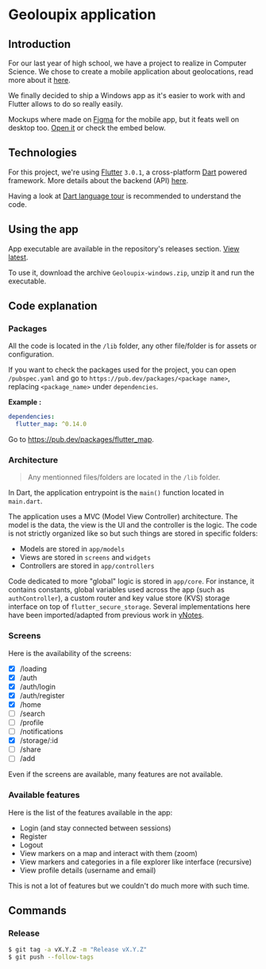 # Geoloupix application

## Introduction

For our last year of high school, we have a project to realize in Computer Science. We chose to create a mobile application about geolocations, read more about it [here](https://github.com/geoloupix/specifications).

We finally decided to ship a Windows app as it's easier to work with and Flutter allows to do so really easily.

Mockups where made on [Figma](https://www.figma.com) for the mobile app, but it feats well on desktop too. [Open it](https://www.figma.com/file/g62AbHSWwl6h0pG915t3ZJ/Mockup) or check the embed below.

## Technologies

For this project, we're using [Flutter](https://flutter.dev) `3.0.1`, a cross-platform [Dart](https://dart.dev/) powered framework. More details about the backend (API) [here](https://github.com/geoloupix/api).

Having a look at [Dart language tour](https://dart.dev/guides/language/language-tour) is recommended to understand the code.

## Using the app

App executable are available in the repository's releases section. [View latest](https://github.com/geoloupix/app/releases).

To use it, download the archive `Geoloupix-windows.zip`, unzip it and run the executable.

## Code explanation

### Packages

All the code is located in the `/lib` folder, any other file/folder is for assets or configuration.

If you want to check the packages used for the project, you can open `/pubspec.yaml` and go to `https://pub.dev/packages/<package name>`, replacing `<package_name>` under `dependencies`.

**Example :**

```yaml
dependencies:
  flutter_map: ^0.14.0
```

Go to https://pub.dev/packages/flutter_map.

### Architecture

> Any mentionned files/folders are located in the `/lib` folder.

In Dart, the application entrypoint is the `main()` function located in `main.dart`.

The application uses a MVC (Model View Controller) architecture. The model is the data, the view is the UI and the controller is the logic. The code is not strictly organized like so but such things are stored in specific folders:

- Models are stored in `app/models`
- Views are stored in `screens` and `widgets`
- Controllers are stored in `app/controllers`

Code dedicated to more "global" logic is stored in `app/core`. For instance, it contains constants, global variables used across the app (such as `authController`), a custom router and key value store (KVS) storage interface on top of `flutter_secure_storage`. Several implementations here have been imported/adapted from previous work in [yNotes](https://github.com/EduWireApps/ynotes).

### Screens

Here is the availability of the screens:

- [x] /loading
- [x] /auth
- [x] /auth/login
- [x] /auth/register
- [x] /home
- [ ] /search
- [ ] /profile
- [ ] /notifications
- [x] /storage/:id
- [ ] /share
- [ ] /add

Even if the screens are available, many features are not available.

### Available features

Here is the list of the features available in the app:

- Login (and stay connected between sessions)
- Register
- Logout
- View markers on a map and interact with them (zoom)
- View markers and categories in a file explorer like interface (recursive)
- View profile details (username and email)

This is not a lot of features but we couldn't do much more with such time.

## Commands

### Release

```bash
$ git tag -a vX.Y.Z -m "Release vX.Y.Z"
$ git push --follow-tags
```

